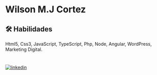 # Wilson M.J Cortez
## 🛠 Habilidades
Html5, Css3, JavaScript, TypeScript, Php, Node, Angular, WordPress, Marketing Digital.
#
[![linkedin](https://img.shields.io/badge/linkedin-0A66C2?style=for-the-badge&logo=linkedin&logoColor=white)](https://www.linkedin.com/)


<!--
**WilsonCortez/WilsonCortez** is a ✨ _special_ ✨ repository because its `README.md` (this file) appears on your GitHub profile.

Here are some ideas to get you started:

- 🔭 I’m currently working on ...
- 🌱 I’m currently learning ...
- 👯 I’m looking to collaborate on ...
- 🤔 I’m looking for help with ...
- 💬 Ask me about ...
- 📫 How to reach me: ...
- 😄 Pronouns: ...
- ⚡ Fun fact: ...
-->
